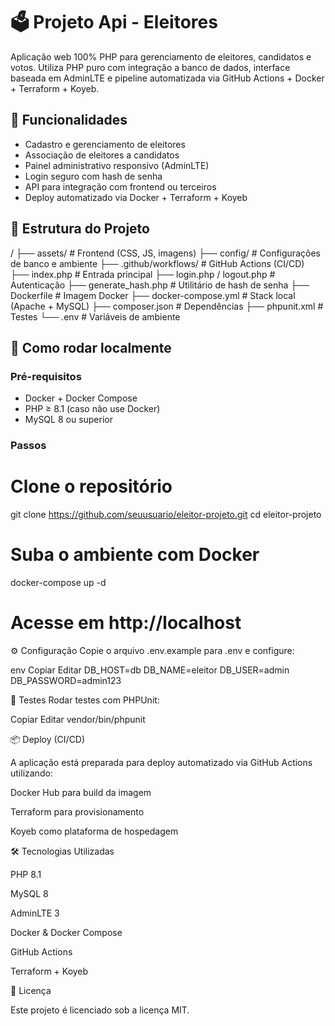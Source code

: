 # 🗳️ Projeto Api - Eleitores

Aplicação web 100% PHP para gerenciamento de eleitores, candidatos e votos. Utiliza PHP puro com integração a banco de dados, interface baseada em AdminLTE e pipeline automatizada via GitHub Actions + Docker + Terraform + Koyeb.


## 🚀 Funcionalidades

- Cadastro e gerenciamento de eleitores
- Associação de eleitores a candidatos
- Painel administrativo responsivo (AdminLTE)
- Login seguro com hash de senha
- API para integração com frontend ou terceiros
- Deploy automatizado via Docker + Terraform + Koyeb


## 📁 Estrutura do Projeto

/
├── assets/ # Frontend (CSS, JS, imagens)
├── config/ # Configurações de banco e ambiente
├── .github/workflows/ # GitHub Actions (CI/CD)
├── index.php # Entrada principal
├── login.php / logout.php # Autenticação
├── generate_hash.php # Utilitário de hash de senha
├── Dockerfile # Imagem Docker
├── docker-compose.yml # Stack local (Apache + MySQL)
├── composer.json # Dependências
├── phpunit.xml # Testes
└── .env # Variáveis de ambiente


## 🧪 Como rodar localmente

### Pré-requisitos

- Docker + Docker Compose
- PHP ≥ 8.1 (caso não use Docker)
- MySQL 8 ou superior

### Passos

# Clone o repositório

git clone https://github.com/seuusuario/eleitor-projeto.git
cd eleitor-projeto

# Suba o ambiente com Docker
docker-compose up -d

# Acesse em http://localhost

⚙️ Configuração
Copie o arquivo .env.example para .env e configure:

env
Copiar
Editar
DB_HOST=db
DB_NAME=eleitor
DB_USER=admin
DB_PASSWORD=admin123

🧪 Testes
Rodar testes com PHPUnit:

Copiar
Editar
vendor/bin/phpunit

📦 Deploy (CI/CD)

A aplicação está preparada para deploy automatizado via GitHub Actions utilizando:

Docker Hub para build da imagem

Terraform para provisionamento

Koyeb como plataforma de hospedagem

🛠️ Tecnologias Utilizadas

PHP 8.1

MySQL 8

AdminLTE 3

Docker & Docker Compose

GitHub Actions

Terraform + Koyeb

📝 Licença

Este projeto é licenciado sob a licença MIT.
